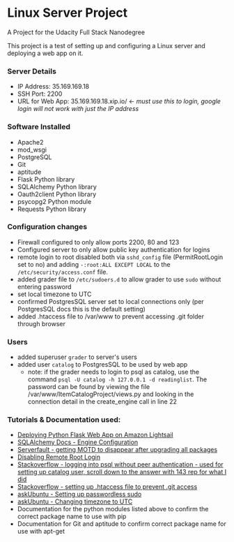 # Linux Server Project
A Project for the Udacity Full Stack Nanodegree

This project is a test of setting up and configuring a Linux server and deploying a web app on it.

### Server Details
- IP Address: 35.169.169.18
- SSH Port: 2200
- URL for Web App: 35.169.169.18.xip.io/ <- _must use this to login, google login will not work with just the IP address_

### Software Installed
- Apache2
- mod_wsgi
- PostgreSQL
- Git
- aptitude
- Flask Python library
- SQLAlchemy Python library
- Oauth2client Python library
- psycopg2 Python module
- Requests Python library


### Configuration changes
- Firewall configured to only allow ports 2200, 80 and 123
- Configured server to only allow public key authentication for logins
- remote login to root disabled both via `sshd_config` file (PermitRootLogin set to no) and adding `-:root:ALL EXCEPT LOCAL` to the `/etc/security/access.conf` file.
- added grader file to `/etc/sudoers.d` to allow grader to use `sudo` without entering password
- set local timezone to UTC
- confirmed PostgresSQL server set to local connections only (per PostgresSQL docs this is the default setting)
- added .htaccess file to /var/www to prevent accessing .git folder through browser

### Users
- added superuser `grader` to server's users
- added user `catalog` to PostgresSQL to be used by web app
    - note: if the grader needs to login to psql as catalog, use the command `psql -U catalog -h 127.0.0.1 -d readinglist`. The password can be found by viewing the file /var/www/ItemCatalogProject/views.py and looking in the connection detail in the create_engine call in line 22
    
### Tutorials & Documentation used:
- [Deploying Python Flask Web App on Amazon Lightsail](https://umar-yusuf.blogspot.com/2018/02/deploying-python-flask-web-app-on.html)
- [SQLAlchemy Docs - Engine Configuration](https://docs.sqlalchemy.org/en/rel_1_2/core/engines.html)
- [Serverfault - getting MOTD to disappear after upgrading all packages](https://serverfault.com/questions/262751/update-ubuntu-10-04/262773#262773)
- [Disabling Remote Root Login](https://websiteforstudents.com/how-to-disable-remote-logon-for-root-on-ubuntu-16-04-lts-servers/)
- [Stackoverflow - logging into psql without peer authentication - used for setting up catalog user, scroll down to the answer with 143 rep for what I did](https://stackoverflow.com/questions/18664074/getting-error-peer-authentication-failed-for-user-postgres-when-trying-to-ge)
- [Stackoverflow - setting up .htaccess file to prevent .git access](https://stackoverflow.com/questions/6142437/make-git-directory-web-inaccessible)
- [askUbuntu - Setting up passwordless sudo](https://askubuntu.com/questions/192050/how-to-run-sudo-command-with-no-password)
- [askUbuntu - Changing timezone to UTC](https://askubuntu.com/questions/138423/how-do-i-change-my-timezone-to-utc-gmt)
- Documentation for the python modules listed above to confirm the correct package name to use with pip
- Documentation for Git and aptitude to confirm correct package name for use with apt-get
